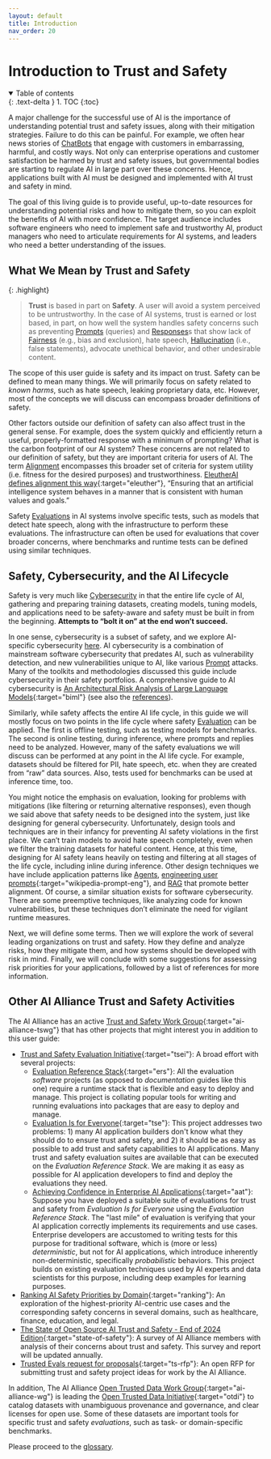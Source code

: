 ```yaml
---
layout: default
title: Introduction
nav_order: 20
---
```


# Introduction to Trust and Safety

<details open markdown="block">
  <summary>
    Table of contents
  </summary>
  {: .text-delta }
1. TOC
{:toc}
</details>

A major challenge for the successful use of AI is the importance of understanding potential trust and safety issues, along with their mitigation strategies. Failure to do this can be painful. For example, we often hear news stories of [ChatBots]({{site.baseurl}}/glossary/chatbot) that engage with customers in embarrassing, harmful, and costly ways. Not only can enterprise operations and customer satisfaction be harmed by trust and safety issues, but governmental bodies are starting to regulate AI in large part over these concerns. Hence, applications built with AI must be designed and implemented with AI trust and safety in mind.

The goal of this living guide is to provide useful, up-to-date resources for understanding potential risks and how to mitigate them, so you can exploit the benefits of AI with more confidence. The target audience includes software engineers who need to implement safe and trustworthy AI, product managers who need to articulate requirements for AI systems, and leaders who need a better understanding of the issues. 

## What We Mean by Trust and Safety

{: .highlight}
> **Trust** is based in part on **Safety**. A user will avoid a system perceived to be untrustworthy. In the case of AI systems, trust is earned or lost based, in part, on how well the system handles safety concerns such as preventing [Prompts]({{site.baseurl}}/glossary/#prompt) (queries) and [Responses]({{site.baseurl}}/glossary/#response)s that show lack of [Fairness]({{site.baseurl}}/glossary/#fairness) (e.g., bias and exclusion), hate speech, [Hallucination]({{site.baseurl}}/glossary/#hallucination) (i.e., false statements), advocate unethical behavior, and other undesirable content.

The scope of this user guide is safety and its impact on trust. Safety can be defined to mean many things. We will primarily focus on safety related to _known harms_, such as hate speech, leaking proprietary data, etc. However, most of the concepts we will discuss can encompass broader definitions of safety. 

Other factors outside our definition of safety can also affect trust in the general sense. For example, does the system quickly and efficiently return a useful, properly-formatted response with a minimum of prompting? What is the carbon footprint of our AI system? These concerns are not related to our definition of safety, but they are important criteria for users of AI. The term [Alignment]({{site.baseurl}}/glossary/#alignment) encompasses this broader set of criteria for system utility (i.e. fitness for the desired purposes) and trustworthiness. [EleutherAI defines alignment this way](https://www.eleuther.ai/alignment){:target="eleuther"}, &ldquo;Ensuring that an artificial intelligence system behaves in a manner that is consistent with human values and goals.&rdquo;

Safety [Evaluations]({{site.baseurl}}/glossary/#evaluation) in AI systems involve specific tests, such as models that detect hate speech, along with the infrastructure to perform these evaluations. The infrastructure can often be used for evaluations that cover broader concerns, where benchmarks and runtime tests can be defined using similar techniques.

## Safety, Cybersecurity, and the AI Lifecycle

Safety is very much like [Cybersecurity]({{site.baseurl}}/glossary/#cybersecurity) in that the entire life cycle of AI, gathering and preparing training datasets, creating models, tuning models, and applications need to be safety-aware and safety must be built in from the beginning. **Attempts to “bolt it on” at the end won’t succeed.**

In one sense, cybersecurity is a subset of safety, and we explore AI-specific cybersecurity [here]({{site.baseurl}}/exploring/cybersecurity). AI cybersecurity is a combination of mainstream software cybersecurity that predates AI, such as vulnerability detection, and new vulnerabilities unique to AI, like various [Prompt]({{site.baseurl}}/glossary/#prompt) attacks. Many of the toolkits and methodologies discussed this guide include cybersecurity in their safety portfolios. A comprehensive guide to AI cybersecurity is [An Architectural Risk Analysis of Large Language Models](https://berryvilleiml.com/results/){:target="biml"} (see also the [references]({{site.baseurl}}/references/#berryville-institute-of-machine-learning)).

Similarly, while safety affects the entire AI life cycle, in this guide we will mostly focus on two points in the life cycle where safety [Evaluation]({{site.baseurl}}/glossary/#evaluation) can be applied. The first is offline testing, such as testing models for benchmarks. The second is online testing, during inference, where prompts and replies need to be analyzed. However, many of the safety evaluations we will discuss can be performed at any point in the AI life cycle. For example, datasets should be filtered for PII, hate speech, etc. when they are created from “raw” data sources. Also, tests used for benchmarks can be used at inference time, too.

You might notice the emphasis on evaluation, looking for problems with mitigations (like filtering or returning alternative responses), even though we said above that safety needs to be designed into the system, just like designing for general cybersecurity. Unfortunately, design tools and techniques are in their infancy for preventing AI safety violations in the first place. We can’t train models to avoid hate speech completely, even when we filter the training datasets for hateful content. Hence, at this time, designing for AI safety leans heavily on testing and filtering at all stages of the life cycle, including inline during inference. Other design techniques we have include application patterns like [Agents]({{site.baseurl}}/glossary/agent), [engineering user prompts](https://en.wikipedia.org/wiki/Prompt_engineering){:target="wikipedia-prompt-eng"}, and [RAG]({{site.baseurl}}/glossary/#retrieval-augmented-generation) that promote better alignment. Of course, a similar situation exists for software cybersecurity. There are some preemptive techniques, like analyzing code for known vulnerabilities, but these techniques don’t eliminate the need for vigilant runtime measures.

Next, we will define some terms. Then we will explore the work of several leading organizations on trust and safety. How they define and analyze risks, how they mitigate them, and how systems should be developed with risk in mind. Finally, we will conclude with some suggestions for assessing risk priorities for your applications, followed by a list of references for more information.

## Other AI Alliance Trust and Safety Activities

The AI Alliance has an active [Trust and Safety Work Group](https://thealliance.ai/focus-areas/trust-and-safety){:target="ai-alliance-tswg"} that has other projects that might interest you in addition to this user guide:

* [Trust and Safety Evaluation Initiative](https://the-ai-alliance.github.io/trust-safety-evals/){:target="tsei"}: A broad effort with several projects:
  * [Evaluation Reference Stack](https://the-ai-alliance.github.io/eval-ref-stack/){:target="ers"}: All the evaluation _software_ projects (as opposed to _documentation_ guides like this one) require a runtime stack that is flexible and easy to deploy and manage. This project is collating popular tools for writing and running evaluations into packages that are easy to deploy and manage. 
  * [Evaluation Is for Everyone](https://the-ai-alliance.github.io/trust-safety-evals/){:target="tse"}: This project addresses two problems: 1) many AI application builders don't know what they should do to ensure trust and safety, and 2) it should be as easy as possible to add trust and safety capabilities to AI applications. Many trust and safety evaluation suites are available that can be executed on the _Evaluation Reference Stack_. We are making it as easy as possible for AI application developers to find and deploy the evaluations they need. 
  * [Achieving Confidence in Enterprise AI Applications](https://the-ai-alliance.github.io/ai-application-testing/){:target="aat"}: Suppose you have deployed a suitable suite of evaluations for trust and safety from _Evaluation Is for Everyone_ using the _Evaluation Reference Stack_. The "last mile" of evaluation is verifying that your AI application correctly implements its requirements and use cases. Enterprise developers are accustomed to writing tests for this purpose for traditional software, which is (more or less) _deterministic_, but not for AI applications, which introduce inherently non-deterministic, specifically _probabilistic_ behaviors. This project builds on existing evaluation techniques used by AI experts and data scientists for this purpose, including deep examples for learning purposes.
* [Ranking AI Safety Priorities by Domain](https://the-ai-alliance.github.io/ranking-safety-priorities/){:target="ranking"}: An exploration of the highest-priority AI-centric use cases and the corresponding safety concerns in several domains, such as healthcare, finance, education, and legal.
* [The State of Open Source AI Trust and Safety - End of 2024 Edition](https://thealliance.ai/blog/the-state-of-open-source-trust){:target="state-of-safety"}: A survey of AI Alliance members with analysis of their concerns about trust and safety. This survey and report will be updated annually.
* [Trusted Evals request for proposals](https://thealliance.ai/core-projects/trusted-evals){:target="ts-rfp"}: An open RFP for submitting trust and safety project ideas for work by the AI Alliance.

In addition, The AI Alliance [Open Trusted Data Work Group](https://thealliance.ai/focus-areas/foundation-models){:target="ai-alliance-wg"} is leading the [Open Trusted Data Initiative](https://the-ai-alliance.github.io/open-trusted-data-initiative/){:target="otdi"} to catalog datasets with unambiguous provenance and governance, and clear licenses for open use. Some of these datasets are important tools for specific trust and safety _evaluations_, such as task- or domain-specific benchmarks.

Please proceed to the [glossary]({{site.baseurl}}/glossary).
